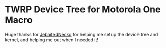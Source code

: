 # TWRP Device Tree for Motorola One Macro
Huge thanks for [JebaitedNecko](https://github.com/Jebaitedneko) for helping me setup the device tree and kernel, and helping me out when I needed it!

